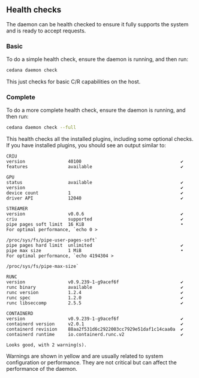 ## Health checks

The daemon can be health checked to ensure it fully supports the system and is ready to accept requests.

### Basic

To do a simple health check, ensure the daemon is running, and then run:

```sh
cedana daemon check
```

This just checks for basic C/R capabilities on the host.

### Complete

To do a more complete health check, ensure the daemon is running, and then run:

```sh
cedana daemon check --full
```

This health checks all the installed plugins, including some optional checks. If you have installed plugins, you should see an output similar to:

```
CRIU
version                40100                                     ✔
features               available                                 ✔

GPU
status                 available                                 ✔
version                                                          ✔
device count           1                                         ✔
driver API             12040                                     ✔

STREAMER
version                v0.0.6                                    ✔
criu                   supported                                 ✔
pipe pages soft limit  16 KiB                                    •  For optimal performance, `echo 0 >
                                                                    /proc/sys/fs/pipe-user-pages-soft`
pipe pages hard limit  unlimited                                 ✔
pipe max size          1 MiB                                     •  For optimal performance, `echo 4194304 >
                                                                    /proc/sys/fs/pipe-max-size`

RUNC
version                v0.9.239-1-g9acef6f                       ✔
runc binary            available                                 ✔
runc version           1.2.4                                     ✔
runc spec              1.2.0                                     ✔
runc libseccomp        2.5.5                                     ✔

CONTAINERD
version                v0.9.239-1-g9acef6f                       ✔
containerd version     v2.0.1                                    ✔
containerd revision    88aa2f531d6c2922003cc7929e51daf1c14caa0a  ✔
containerd runtime     io.containerd.runc.v2                     ✔

Looks good, with 2 warning(s).

```

Warnings are shown in yellow and are usually related to system configuration or performance. They are not critical but can affect the performance of the daemon.
